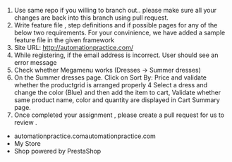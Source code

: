 1. Use same repo if you willing to branch out.. please make sure all your changes are back into this branch using pull request.
2. Write feature file , step definitions and if possible pages for any of the below two requirements. For your convinience, we have added a sample feature file in the given framework
3. Site URL: http://automationpractice.com/
4. While registering, if the email address is incorrect. User should see an error message
5. Check whether Megamenu works (Dresses -> Summer dresses)
6. On the Summer dresses page. Click on Sort By: Price and validate whether the productgrid is arranged properly 4 Select a dress and change the color (Blue) and then add the item to cart, Validate    whether same product name, color and quantity are displayed in Cart Summary page.
7. Once completed your assignment , please create a pull request for us to review .
- automationpractice.comautomationpractice.com
- My Store
- Shop powered by PrestaShop
